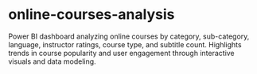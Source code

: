 # online-courses-analysis
Power BI dashboard analyzing online courses by category, sub-category, language, instructor ratings, course type, and subtitle count. Highlights trends in course popularity and user engagement through interactive visuals and data modeling.
